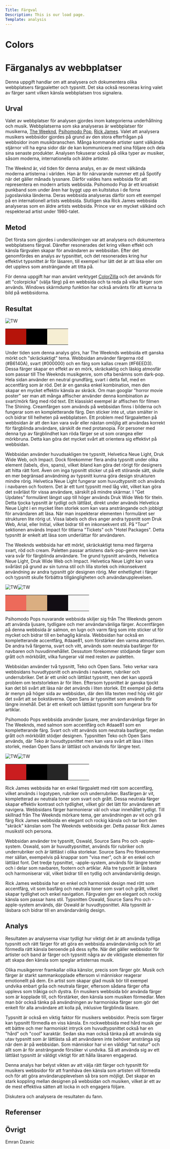 ```yaml
---
Title: Färgval
Description: This is our load page.
Template: analysis
---
```


# Colors

Färganalys av webbplatser
=======================

Denna uppgift handlar om att analysera och dokumentera olika webbplatsers färgpaletter och typsnitt. 
Det ska också resoneras kring valet av färger samt vilken känsla webbplatsen tros signalera.

Urval
-----------------------

Valet av webbplatser för analysen gjordes inom kategorierna underhållning och musik. Webbplatserna som ska analyseras är webbplatser för musikerna, [The Weeknd][], [Psihomodo Pop][], [Rick James][]. Valet att analysera musikers webbsidor gjordes på grund av den stora efterfrågan på webbsidor inom musikbranschen. Många kommande artister samt välkända stjärnor vill ha egna sidor där de kan kommunicera med sina följare och dela sina senaste produkter. Analysen fokuserar också på olika typer av musiker, såsom moderna, internationella och äldre artister.

The Weeknd är, vid tiden för denna analys, en av de mest välkända moderna artisterna i världen. Han är för närvarande nummer ett på Spotify när det gäller månads lyssnare. Därför valdes hans webbsida för att representera en modern artists webbsida. Psihomodo Pop är ett kroatiskt punkband som under åren har byggt upp en kultstatus i de forna jugoslaviska länderna. Deras webbsida analyseras därför som ett exempel på en internationell artists webbsida. Slutligen ska Rick James webbsida analyseras som en äldre artists webbsida. Prince var en mycket välkänd och respekterad artist under 1980-talet.

Metod
-----------------------

Det första som gjordes i undersökningen var att analysera och dokumentera webbplatsens färgval. Därefter resonerades det kring vilken effekt och känsla färgvalen skapar för användaren av webbsidan. Efter det genomfördes en analys av typsnittet, och det resonerades kring hur effektivt typsnittet är för läsaren, till exempel hur lätt det är att läsa eller om det upplevs som ansträngande att titta på.


För denna uppgift har man använt verktyget [ColorZilla][] och det används för att "colorpicka" (välja färg) på en webbsida och ta reda på vilka färger som används. Windows skärmdump funktion har också använts för att kunna ta bild på webbsidorna.

Resultat
-----------------------

<table class="reportTable">
    <tr>
        <img id="reportImage" src="../assets/img/TheWeekndSite.png" alt="TW" />
    </tr>
    <tr>
    <td style="height: 50px; width: 50px; background-color: #B6140A">
    <td style="height: 50px; width: 50px; background-color: #000000">
    <td style="height: 50px; width: 50px; background-color: #F6EED3">
    </tr>
</table>

Under tiden som denna analys görs, har The Weeknds webbsida ett ganska mörkt och "skräckaktigt" tema. Webbsidan använder färgerna röd (#B6140A), svart (#000000) och en färg som kallas cream (#F6EED3). Dessa färger skapar en effekt av en mörk, skräckaktig och läskig atmosfär som passar till The Weeknds musikgenre, som ofta benämns som dark-pop. Hela sidan använder en neutral grundfärg, svart i detta fall, med en accentfärg som är röd. Det är en ganska enkel kombination, men den skapar en mycket effektiv känsla av skräck. Om man googlar "horror movie poster" ser man att många affischer använder denna kombination av svart/mörk färg med röd text. Ett klassiskt exempel är affischen för filmen The Shining. Creamfärgen som används på webbsidan finns i bilderna och fungerar som en kompletterande färg. Den sticker inte ut, utan smälter in och bidrar till helheten på webbplatsen. Ett problem med färgpaletten på webbsidan är att den kan vara svår eller nästan omöjlig att användas korrekt för färgblinda användare, särskilt de med protanopia. För personer med denna typ av färgblindhet kan röda färger se ut som orangea eller mörkbruna. Detta kan göra det mycket svårt att orientera sig effektivt på webbsidan.

Webbsidan använder huvudsakligen tre typsnitt, Helvetica Neue Light, Druk Wide Web, och Impact. Dock förekommer flera andra typsnitt under olika element (labels, divs, spans), vilket ibland kan göra det rörigt för designers att hitta rätt font. Även om inga typsnitt sticker ut på ett störande sätt, skulle en mer begränsad användning av typsnitt kunna göra design strukturen mindre rörig. Helvetica Neue Light fungerar som huvudtypsnitt och används i navbaren och footern. Det är ett tunt typsnitt med låg vikt, vilket kan göra det svårläst för vissa användare, särskilt på mindre skärmar. I "Get Updates" formuläret längst upp till höger används Druk Wide Web för titeln. Detta tjocka typsnitt är tydligt och lättläst, direkt under används Helvetica Neue Light i en mycket liten storlek som kan vara ansträngande och jobbigt för användaren att läsa. När man inspekterar elementen i formuläret ser strukturen lite rörig ut. Vissa labels och divs anger andra typsnitt som Druk Web, Arial, eller Initial, vilket bidrar till en inkonsekvent stil. På "Tour" sektionen används Impact för titlarna "Tickets" och "Hotel Packages". Detta typsnitt är enkelt att läsa som underlättar för användaren.

The Weeknds webbsida har ett mörkt, skräckaktigt tema med färgerna svart, röd och cream. Paletten passar artistens dark-pop-genre men kan vara svår för färgblinda användare. Tre grund typsnitt används, Helvetica Neue Light, Druk Wide Web och Impact. Helvetica Neue Light kan vara svårläst på grund av sin tunna stil och lilla storlek och inkonsekvent användning av andra typsnitt gör designen rörig. Mer enhetlighet i färger och typsnitt skulle förbättra tillgängligheten och användarupplevelsen.

<table class="reportTable">
    <tr>
        <img id="reportImage" src="../assets/img/PsihomodoPop.png" alt="TW" />
        <img id="reportImage" src="../assets/img/PsihomodoPopUt.png" alt="TW" />
    </tr>
    <tr>
    <td style="height: 50px; width: 50px; background-color: #ED6A5A">
    <td style="height: 50px; width: 50px; background-color: #daae81">
    <td style="height: 50px; width: 50px; background-color: #120D14">
    <td style="height: 50px; width: 50px; background-color: #F9F9F9">
    </tr>
</table>

Psihomodo Pops nuvarande webbsida skiljer sig från The Weeknds genom att använda ljusare, tydligare och mer användarvänliga färger. Accentfärgen på denna webbsida är salmon, en lugn och varm färg som inte sticker ut för mycket och bidrar till en behaglig känsla. Webbsidan har också en kompletterande accentfärg, #daae81, som förstärker den varma atmosfären. De andra två färgerna, svart och vitt, används som neutrala basfärger för navbaren och huvudinnehållet. Dessutom förekommer stödjande färger som grått och mörkblått, vilka fungerar väl med resten av paletten.

Webbsidan använder två typsnitt, Teko och Open Sans. Teko verkar vara webbsidans huvudtypsnitt och används i navbaren, rubriker och underrubriker. Det är ett unikt och lättläst typsnitt, men det kan uppstå problem om textstorleken är för liten. Eftersom typsnittet är ganska tjockt kan det bli svårt att läsa när det används i liten storlek. Ett exempel på detta är menyn på höger sida av webbsidan, där den lilla texten med hög vikt gör det svårt att se bokstäverna. Open Sans är typsnittet som används för längre innehåll. Det är ett enkelt och lättläst typsnitt som fungerar bra för artiklar.

Psihomodo Pops webbsida använder ljusare, mer användarvänliga färger än The Weeknds, med salmon som accentfärg och #daae81 som en kompletterande färg. Svart och vitt används som neutrala basfärger, medan grått och mörkblått stödjer designen. Typsnitten Teko och Open Sans används, där Teko är huvudtypsnittet men kan vara svårt att läsa i liten storlek, medan Open Sans är lättläst och används för längre text.

<table class="reportTable">
    <tr>
        <img id="reportImage" src="../assets/img/RickJames.png" alt="TW" />
        <img id="reportImage" src="../assets/img/RickJamesT.png" alt="TW" />
    </tr>
    <tr>
    <td style="height: 50px; width: 50px; background-color: #CA1D1F">
    <td style="height: 50px; width: 50px; background-color: #000000">
    <td style="height: 50px; width: 50px; background-color: #262626">
    <td style="height: 50px; width: 50px; background-color: #FFFFFF">
    </tr>
</table>

Rick James webbsida har en enkel färgpalett med rött som accentfärg, vilket används i logotypen, rubriker och underrubriker. Basfärgen är vit, kompletterad av neutrala toner som svart och grått. Dessa neutrala färger skapar effektiv kontrast och tydlighet, vilket gör det lätt för användaren att navigera. Webbsidans färger harmonierar väl och visar innehållet tydligt. Till skillnad från The Weeknds mörkare tema, ger användningen av vit och grå färg Rick James webbsida en elegant och rockig känsla och tar bort den "skräck" känslan som The Weeknds webbsida ger. Detta passar Rick James musikstil och persona.

Webbsidan använder tre typsnitt, Oswald, Source Sans Pro och -apple-system. Oswald, som är huvudtypsnittet, används för rubriker och underrubriker och är lättläst i olika storlekar. Source Sans Pro förekommer mer sällan, exempelvis på knappar som "visa mer", och är en enkel och lättläst font. Det tredje typsnittet, -apple-system, används för längre texter och i delar som navbaren, footern och artiklar. Alla tre typsnitt är läsbara och harmoniserar väl, vilket bidrar till en tydlig och användarvänlig design.

Rick James webbsida har en enkel och harmonisk design med rött som accentfärg, vit som basfärg och neutrala toner som svart och grått, vilket skapar tydlighet och enkel navigation. Färgvalen ger en elegant och rockig känsla som passar hans stil. Typsnitten Oswald, Source Sans Pro och -apple-system används, där Oswald är huvudtypsnittet. Alla typsnitt är läsbara och bidrar till en användarvänlig design.

Analys
-----------------------

Resultaten av analyserna visar tydligt hur viktigt det är att använda tydliga typsnitt och rätt färger för att göra en webbsida användarvänlig och för att förmedla rätt känsla beroende på dess syfte. När det gäller webbsidor för artister och band är färger och typsnitt några av de viktigaste elementen för att skapa den känsla som speglar artisternas musik.

Olika musikgenrer framkallar olika känslor, precis som färger gör. Musik och färger är starkt sammankopplade eftersom vi människor reagerar emotionellt på dem. En artist som skapar glad musik bör till exempel undvika enbart gråa och neutrala färger, eftersom sådana färger ofta upplevs som tråkiga och dystra. En musikers webbsida bör använda färger som är kopplade till, och förstärker, den känsla som musiken förmedlar. Men man bör också tänka på användningen av harmoniska färger som gör det enkelt för alla användare att kolla på, inklusive färgblinda läsare.

Typsnitt är också en viktig faktor för musikers webbsidor. Precis som färger kan typsnitt förmedla en viss känsla. En rockwebbsida med hård musik ger ett bättre och mer harmoniskt intryck om huvudtypsnittet också har en "hård" och "cool" karaktär. Sedan ska man också tänka på att använda sig utav typsnitt som är lättlästa så att användaren inte behöver anstränga sig när dem är på webbsidan. Som människor har vi en väldigt "lat natur" och allt som är för ansträngande försöker vi undvika. Så att använda sig av ett lättläst typsnitt är väldigt viktigt för att hålla läsaren engagerad.

Denna analys har belyst vikten av att välja rätt färger och typsnitt för musikers webbsidor för att framhäva den känsla som artisten vill förmedla och för att göra användarupplevelsen så bra som möjligt. Det skapar en stark koppling mellan designen på webbsidan och musiken, vilket är ett av de mest effektiva sätten att locka in och engagera följare. 

Diskutera och analysera de resultaten du fann.

Referenser
-----------------------


Övrigt
-----------------------

Emran Dzanic

[Psihomodo Pop]: https://www.psihomodopop.hr/
[The Weeknd]: https://www.theweeknd.com/
[Rick James]: https://rickjames.com/
[ColorZilla]: https://www.colorzilla.com/
[OBS Studio]: https://obsproject.com/
